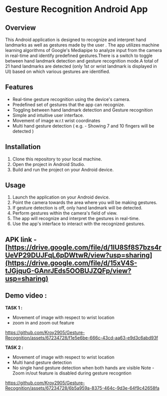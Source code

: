 # Gesture Recognition Android App

## Overview
This Android application is designed to recognize and interpret hand landmarks as well as gestures made by the user . The app utilizes machine learning algorithms of Google's Mediapipe to analyze input from the camera in real-time and identify predefined gestures.There is a 
switch to toggle between hand landmark detection and gesture recognition mode.A total of 21 hand landmarks are detected (only 1st or wrist landmark is displayed in UI) based on which various gestures are identified.

## Features
- Real-time gesture recognition using the device's camera.
- Predefined set of gestures that the app can recognize.
- Toggling between hand landmark detection and Gesture recognition 
- Simple and intuitive user interface.
- Movement of image w.r.t wrist coordinates
- Multi hand  gesture detection ( e.g. - Showing 7 and 10 fingers will be detected )
  

## Installation
1. Clone this repository to your local machine.
2. Open the project in Android Studio.
3. Build and run the project on your Android device.

## Usage
1. Launch the application on your Android device.
2. Point the camera towards the area where you will be making gestures.
3. If gesture detection is off, only hand landmark will be detected.
4. Perform gestures within the camera's field of view.
5. The app will recognize and interpret the gestures in real-time.
6. Use the app's interface to interact with the recognized gestures.

## APK link - [https://drive.google.com/file/d/1IU8Sf8S7bzs4rUeVP29DUJFqL6pDWtwR/view?usp=sharing](https://drive.google.com/file/d/15xV4S-tJGjquG-GAnrJEds5OOBUJZQFp/view?usp=sharing)


## Demo video :

**TASK 1 :**
- Movement of image with respect to wrist location
- zoom in and zoom out feature 


https://github.com/Kroy2905/Gesture-Recognition/assets/67234728/f1e5e6be-666c-43cd-aa63-e9d3c6abd93f

**TASK 2 :**
- Movement of image with respect to wrist location
- Multi hand gesture detection
- No single hand  gesture detection when both hands are visible
  Note - Zoom in/out feature is disabled during gesture recogntion 


https://github.com/Kroy2905/Gesture-Recognition/assets/67234728/6b5a959a-8375-464c-9d3e-64f9c42658fa











